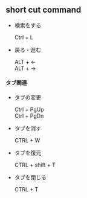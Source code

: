 ## short cut command

- 検索をする

	Ctrl + L

	
- 戻る・進む
	
	ALT + ←  
	ALT + →


#### タブ関連

- タブの変更

	Ctrl + PgUp  
	Ctrl + PgDn


- タブを消す
	
	CTRL + W


- タブを復元
	
	CTRL + shift + T	


- タブを閉じる
	
	CTRL + T	